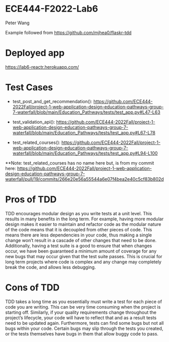 # ECE444-F2022-Lab6
Peter Wang

Example followed from https://github.com/mjhea0/flaskr-tdd 

# Deployed app
https://lab6-reactr.herokuapp.com/

# Test Cases
* test_post_and_get_recommendation():
https://github.com/ECE444-2022Fall/project-1-web-application-design-education-pathways-group-7-waterfall/blob/main/Education_Pathways/tests/test_app.py#L47-L63

* test_validation_api():
https://github.com/ECE444-2022Fall/project-1-web-application-design-education-pathways-group-7-waterfall/blob/main/Education_Pathways/tests/test_app.py#L67-L78

* test_related_courses():
https://github.com/ECE444-2022Fall/project-1-web-application-design-education-pathways-group-7-waterfall/blob/main/Education_Pathways/tests/test_app.py#L94-L100


**Note: test_related_courses has no name here but, is from my commit here:
https://github.com/ECE444-2022Fall/project-1-web-application-design-education-pathways-group-7-waterfall/pull/19/commits/266e20e56a55544a6e07f4bea2e40c5cf83b802d
# Pros of TDD
TDD encourages modular design as you write tests at a unit level. This results in many benefits in the long term. For example, having more modular design makes it easier to maintain and refactor code as the modular nature of the code means that it is decoupled from other pieces of code. This means there are less dependencies in your code, thus making a single change won’t result in a cascade of other changes that need to be done. Additionally, having a test suite is a good to ensure that when changes occur, we have been guaranteed a minimum amount of coverage for any new bugs that may occur given that the test suite passes. This is crucial for long term projects where code is complex and any change may completely break the code, and allows less debugging.
# Cons of TDD
TDD takes a long time as you essentially must write a test for each piece of code you are writing. This can be very time consuming when the project is starting off. Similarly, if your quality requirements change throughout the project’s lifecycle, your code will have to reflect that and as a result tests need to be updated again. Furthermore, tests can find some bugs but not all bugs within your code. Certain bugs may slip through the tests you created, or the tests themselves have bugs in them that allow buggy code to pass. 
